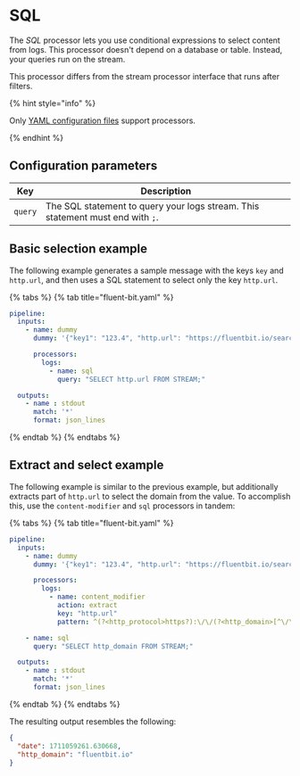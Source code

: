 # SQL

The _SQL_ processor lets you use conditional expressions to select content from logs. This processor doesn't depend on a database or table. Instead, your queries run on the stream.

This processor differs from the stream processor interface that runs after filters.

{% hint style="info" %}

Only [YAML configuration files](../../administration/configuring-fluent-bit/yaml/README.md) support processors.

{% endhint %}

## Configuration parameters

| Key | Description |
| --- | ----------- |
| `query` | The SQL statement to query your logs stream. This statement must end with `;`. |

## Basic selection example

The following example generates a sample message with the keys `key` and `http.url`, and then uses a SQL statement to select only the key `http.url`.

{% tabs %}
{% tab title="fluent-bit.yaml" %}

```yaml
pipeline:
  inputs:
    - name: dummy
      dummy: '{"key1": "123.4", "http.url": "https://fluentbit.io/search?q=docs"}'

      processors:
        logs:
          - name: sql
            query: "SELECT http.url FROM STREAM;"

  outputs:
    - name : stdout
      match: '*'
      format: json_lines
```

{% endtab %}
{% endtabs %}

## Extract and select example

The following example is similar to the previous example, but additionally extracts part of `http.url` to select the domain from the value. To accomplish this, use the `content-modifier` and `sql` processors in tandem:

{% tabs %}
{% tab title="fluent-bit.yaml" %}

```yaml
pipeline:
  inputs:
    - name: dummy
      dummy: '{"key1": "123.4", "http.url": "https://fluentbit.io/search?q=docs"}'

      processors:
        logs:
          - name: content_modifier
            action: extract
            key: "http.url"
            pattern: ^(?<http_protocol>https?):\/\/(?<http_domain>[^\/\?]+)(?<http_path>\/[^?]*)?(?:\?(?<http_query_params>.*))?

    - name: sql
      query: "SELECT http_domain FROM STREAM;"

  outputs:
    - name : stdout
      match: '*'
      format: json_lines
```

{% endtab %}
{% endtabs %}

The resulting output resembles the following:

```json
{
  "date": 1711059261.630668,
  "http_domain": "fluentbit.io"
}
```